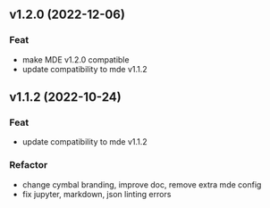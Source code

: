 ## v1.2.0 (2022-12-06)

### Feat

- make MDE v1.2.0 compatible
- update compatibility to mde v1.1.2

## v1.1.2 (2022-10-24)

### Feat

- update compatibility to mde v1.1.2

### Refactor

- change cymbal branding, improve doc, remove extra mde config
- fix jupyter, markdown, json linting errors
